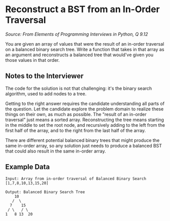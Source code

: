 # Reconstruct a BST from an In-Order Traversal

_Source: From Elements of Programming Interviews in Python, Q 9.12_

You are given an array of values that were the result of an in-order traversal on a balanced binary search tree.
Write a function that takes in that array as an argument and reconstructs a balanced tree that would've given you those values in that order.

## Notes to the Interviewer

The code for the solution is not that challenging: it's the binary search algorithm, used to add nodes to a tree. 

Getting to the right answer requires the candidate understanding all parts of the question. Let the candidate explore the problem domain to realize these things on their own, as much as possible. The "result of an in-order traversal" just means a sorted array. Reconstructing the tree means starting in the middle to set the root node, and recursively adding to the left from the first half of the array, and to the right from the last half of the array. 

There are different potential balanced binary trees that might produce the same in-order array, so any solution just needs to produce a balanced BST that could also result in the same in-order array. 

## Example Data

```
Input: Array from in-order traversal of Balanced Binary Search
[1,7,8,10,13,15,20]

Output: Balanced Binary Search Tree
    10
   /  \
  7    15
 / \   / \
1   8 13  20
```
